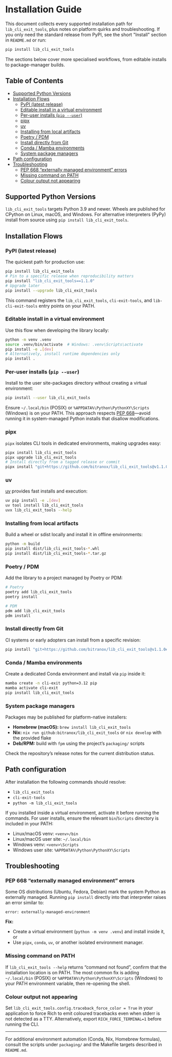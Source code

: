# Installation Guide

This document collects every supported installation path for `lib_cli_exit_tools`, plus notes on platform quirks and troubleshooting. If you only need the standard release from PyPI, see the short "Install" section in `README.md` or run:

```bash
pip install lib_cli_exit_tools
```

The sections below cover more specialised workflows, from editable installs to package-manager builds.

## Table of Contents
- [Supported Python Versions](#supported-python-versions)
- [Installation Flows](#installation-flows)
  - [PyPI (latest release)](#pypi-latest-release)
  - [Editable install in a virtual environment](#editable-install-in-a-virtual-environment)
  - [Per-user installs (`pip --user`)](#per-user-installs-pip---user)
  - [pipx](#pipx)
  - [uv](#uv)
  - [Installing from local artifacts](#installing-from-local-artifacts)
  - [Poetry / PDM](#poetry--pdm)
  - [Install directly from Git](#install-directly-from-git)
  - [Conda / Mamba environments](#conda--mamba-environments)
  - [System package managers](#system-package-managers)
- [Path configuration](#path-configuration)
- [Troubleshooting](#troubleshooting)
  - [PEP 668 “externally managed environment” errors](#pep-668-externally-managed-environment-errors)
  - [Missing command on PATH](#missing-command-on-path)
  - [Colour output not appearing](#colour-output-not-appearing)

## Supported Python Versions

`lib_cli_exit_tools` targets Python 3.9 and newer. Wheels are published for CPython on Linux, macOS, and Windows. For alternative interpreters (PyPy) install from source using `pip install lib_cli_exit_tools`.

## Installation Flows

### PyPI (latest release)

The quickest path for production use:

```bash
pip install lib_cli_exit_tools
# Pin to a specific release when reproducibility matters
pip install "lib_cli_exit_tools==1.1.0"
# Upgrade later
pip install --upgrade lib_cli_exit_tools
```

This command registers the `lib_cli_exit_tools`, `cli-exit-tools`, and `lib-cli-exit-tools` entry points on your PATH.

### Editable install in a virtual environment

Use this flow when developing the library locally:

```bash
python -m venv .venv
source .venv/bin/activate  # Windows: .venv\Scripts\activate
pip install -e .[dev]
# Alternatively, install runtime dependencies only
pip install .
```

### Per-user installs (`pip --user`)

Install to the user site-packages directory without creating a virtual environment:

```bash
pip install --user lib_cli_exit_tools
```

Ensure `~/.local/bin` (POSIX) or `%APPDATA%\Python\PythonXY\Scripts` (Windows) is on your PATH. This approach respects [PEP 668](https://peps.python.org/pep-0668/)—avoid running it in system-managed Python installs that disallow modifications.

### pipx

`pipx` isolates CLI tools in dedicated environments, making upgrades easy:

```bash
pipx install lib_cli_exit_tools
pipx upgrade lib_cli_exit_tools
# Install directly from a tagged release or commit
pipx install "git+https://github.com/bitranox/lib_cli_exit_tools@v1.1.0"
```

### uv

[uv](https://github.com/astral-sh/uv) provides fast installs and execution:

```bash
uv pip install -e .[dev]
uv tool install lib_cli_exit_tools
uvx lib_cli_exit_tools --help
```

### Installing from local artifacts

Build a wheel or sdist locally and install it in offline environments:

```bash
python -m build
pip install dist/lib_cli_exit_tools-*.whl
pip install dist/lib_cli_exit_tools-*.tar.gz
```

### Poetry / PDM

Add the library to a project managed by Poetry or PDM:

```bash
# Poetry
poetry add lib_cli_exit_tools
poetry install

# PDM
pdm add lib_cli_exit_tools
pdm install
```

### Install directly from Git

CI systems or early adopters can install from a specific revision:

```bash
pip install "git+https://github.com/bitranox/lib_cli_exit_tools@v1.1.0#egg=lib_cli_exit_tools"
```

### Conda / Mamba environments

Create a dedicated Conda environment and install via `pip` inside it:

```bash
mamba create -n cli-exit python=3.12 pip
mamba activate cli-exit
pip install lib_cli_exit_tools
```

### System package managers

Packages may be published for platform-native installers:

- **Homebrew (macOS):** `brew install lib_cli_exit_tools`
- **Nix:** `nix run github:bitranox/lib_cli_exit_tools` or `nix develop` with the provided flake
- **Deb/RPM:** build with `fpm` using the project’s `packaging/` scripts

Check the repository’s release notes for the current distribution status.

## Path configuration

After installation the following commands should resolve:

- `lib_cli_exit_tools`
- `cli-exit-tools`
- `python -m lib_cli_exit_tools`

If you installed inside a virtual environment, activate it before running the commands. For user installs, ensure the relevant `bin`/`Scripts` directory is included in your PATH:

- Linux/macOS venv: `<venv>/bin`
- Linux/macOS user site: `~/.local/bin`
- Windows venv: `<venv>\Scripts`
- Windows user site: `%APPDATA%\Python\PythonXY\Scripts`

## Troubleshooting

### PEP 668 “externally managed environment” errors

Some OS distributions (Ubuntu, Fedora, Debian) mark the system Python as externally managed. Running `pip install` directly into that interpreter raises an error similar to:

```
error: externally-managed-environment
```

**Fix:**
- Create a virtual environment (`python -m venv .venv`) and install inside it, or
- Use `pipx`, `conda`, `uv`, or another isolated environment manager.

### Missing command on PATH

If `lib_cli_exit_tools --help` returns “command not found”, confirm that the installation location is on PATH. The most common fix is adding `~/.local/bin` (POSIX) or `%APPDATA%\Python\PythonXY\Scripts` (Windows) to your PATH environment variable, then re-opening the shell.

### Colour output not appearing

Set `lib_cli_exit_tools.config.traceback_force_color = True` in your application to force Rich to emit coloured tracebacks even when stderr is not detected as a TTY. Alternatively, export `RICH_FORCE_TERMINAL=1` before running the CLI.

---

For additional environment automation (Conda, Nix, Homebrew formulas), consult the scripts under `packaging/` and the Makefile targets described in `README.md`.
